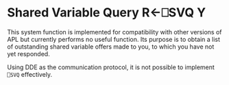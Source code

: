 <!-- Hidden search keywords -->
<div style="display: none;">
  ⎕SVQ SVQ
</div>






<h1 class="heading"><span class="name">Shared Variable Query</span> <span class="command">R←⎕SVQ Y</span></h1>



This system function is implemented for compatibility with other versions of APL but currently performs no useful function.  Its purpose is to obtain a list of outstanding shared variable offers made to you, to which you have not yet responded.


Using DDE as the communication protocol, it is not possible to implement `⎕SVQ` effectively.



